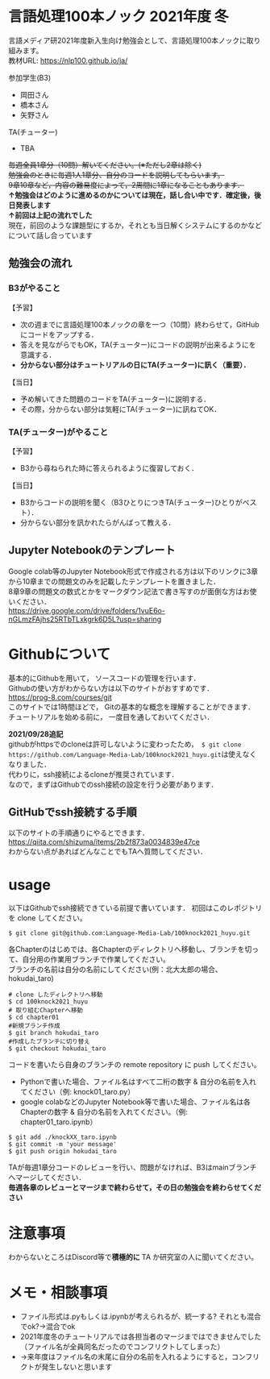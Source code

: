 # 言語処理100本ノック 2021年度 冬
言語メディア研2021年度新入生向け勉強会として、言語処理100本ノックに取り組みます。  
教材URL: https://nlp100.github.io/ja/  

参加学生(B3)
- 岡田さん
- 橋本さん
- 矢野さん

TA(チューター)
- TBA

~~毎週全員1章分（10問）解いてください。(※ただし2章は除く)~~  
~~勉強会のときに毎週1人1章分、自分のコードを説明してもらいます。~~  
~~9章10章など，内容の難易度によって，2周間に1章になることもあります．~~  
**↑勉強会はどのように進めるのかについては現在，話し合い中です．確定後，後日発表します**  
**↑前回は上記の流れでした**  
現在，前回のような課題型にするか，それとも当日解くシステムにするのかなどについて話し合っています

## 勉強会の流れ

### B3がやること
【予習】  
- 次の週までに言語処理100本ノックの章を一つ（10問）終わらせて，GitHubにコードをアップする．  
- 答えを見ながらでもOK，TA(チューター)にコードの説明が出来るようにを意識する．  
- **分からない部分はチュートリアルの日にTA(チューター)に訊く（重要）．**  
  
【当日】  
- 予め解いてきた問題のコードをTA(チューター)に説明する．  
- その際，分からない部分は気軽にTA(チューター)に訊ねてOK．  
  
  
### TA(チューター)がやること
【予習】  
- B3から尋ねられた時に答えられるように復習しておく．  
  
【当日】  
- B3からコードの説明を聞く（B3ひとりにつきTA(チューター)ひとりがベスト）．  
- 分からない部分を訊かれたらがんばって教える．  
  
  
## Jupyter Notebookのテンプレート
Google colab等のJupyter Notebook形式で作成される方は以下のリンクに3章から10章までの問題文のみを記載したテンプレートを置きました．  
8章9章の問題文の数式とかをマークダウン記法で書き写すのが面倒な方はお使いください．  
https://drive.google.com/drive/folders/1vuE6o-nGLmzFAjhs25RTbTLxkgrk6D5L?usp=sharing


# Githubについて
基本的にGithubを用いて， ソースコードの管理を行います．  
Githubの使い方がわからない方は以下のサイトがおすすめです．  
https://prog-8.com/courses/git  
このサイトでは1時間ほどで， Gitの基本的な概念を理解することができます．  
チュートリアルを始める前に， 一度目を通しておいてください．  

**2021/09/28追記**  
githubがhttpsでのcloneは許可しないように変わったため，　`$ git clone https://github.com/Language-Media-Lab/100knock2021_huyu.git`は使えなくなりました．  
代わりに，ssh接続によるcloneが推奨されています．  
なので，まずはGithubでのssh接続の設定を行う必要があります．  

## GitHubでssh接続する手順
以下のサイトの手順通りにやるとできます．  
https://qiita.com/shizuma/items/2b2f873a0034839e47ce  
わからない点があればどんなことでもTAへ質問してください．  

# usage
以下はGithubでssh接続できている前提で書いています．
初回はこのレポジトリを clone してください。  　　
```
$ git clone git@github.com:Language-Media-Lab/100knock2021_huyu.git
```
  
各Chapterのはじめでは、各Chapterのディレクトリへ移動し、ブランチを切って、自分用の作業用ブランチで作業してください。  
ブランチの名前は自分の名前にしてください(例：北大太郎の場合、hokudai_taro)
```
# clone したディレクトリへ移動
$ cd 100knock2021_huyu
# 取り組むChapterへ移動
$ cd chapter01
#新規ブランチ作成
$ git branch hokudai_taro
#作成したブランチに切り替え
$ git checkout hokudai_taro
```

コードを書いたら自身のブランチの remote repository に push してください。  
- Pythonで書いた場合、ファイル名はすべて二桁の数字 & 自分の名前を入れてください（例: knock01_taro.py）
- google colabなどのJupyter Notebook等で書いた場合、ファイル名は各Chapterの数字 & 自分の名前を入れてください。（例: chapter01_taro.ipynb）
```
$ git add ./knockXX_taro.ipynb
$ git commit -m 'your message'
$ git push origin hokudai_taro
```
TAが毎週1章分コードのレビューを行い、問題がなければ、B3はmainブランチへマージしてください．  
**毎週各章のレビューとマージまで終わらせて，その日の勉強会を終わらせてください**

# 注意事項
わからないところはDiscord等で**積極的に** TA か研究室の人に聞いてください。     

# メモ・相談事項
- ファイル形式は.pyもしくは.ipynbが考えられるが、統一する? それとも混合でok?→混合でok
- 2021年度冬のチュートリアルでは各担当者のマージまではできませんでした（ファイル名が全員同名だったのでコンフリクトしてしまった）  
- →来年度はファイル名の末尾に自分の名前を入れるようにすると，コンフリクトが発生しないと思います
